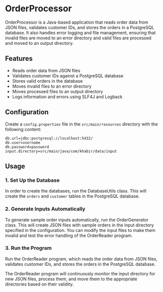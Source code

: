 # OrderProcessor

OrderProcessor is a Java-based application that reads order data from JSON files, validates customer IDs, and stores the orders in a PostgreSQL database. It also handles error logging and file management, ensuring that invalid files are moved to an error directory and valid files are processed and moved to an output directory.

## Features

- Reads order data from JSON files
- Validates customer IDs against a PostgreSQL database
- Stores valid orders in the database
- Moves invalid files to an error directory
- Moves processed files to an output directory
- Logs information and errors using SLF4J and Logback

## Configuration

Create a `config.properties` file in the `src/main/resources` directory with the following content:

```properties
db.url=jdbc:postgresql://localhost:5432/
db.user=username
db.password=password
input.directory=src/main/java/com/khabir/data/input
```

## Usage

### 1. Set Up the Database

In order to create the databases, run the DatabaseUtils class. This will create the `orders` and `customer` tables in the PostgreSQL database.

### 2. Generate Inputs Automatically

To generate sample order inputs automatically, run the OrderGenerator class. This will create JSON files with sample orders in the input directory specified in the configuration. You can modify the input files to make them invalid and test the error handling of the OrderReader program.

### 3. Run the Program

Run the OrderReader program, which reads the order data from JSON files, validates customer IDs, and stores the orders in the PostgreSQL database.

The OrderReader program will continuously monitor the input directory for new JSON files, process them, and move them to the appropriate directories based on their validity.
